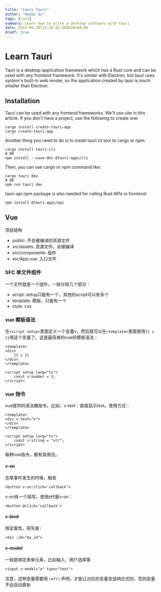 ```yaml
---
title: "Learn Tauri"
author: "Haobo Gu"
tags: [rust]
summary: Learn how to write a desktop software with tauri
date: 2023-06-30T14:26:42.689638+08:00
dradf: true
---
```


# Learn Tauri

Tauri is a desktop application framework which has a Rust core and can be used with any frontend framework. It's similar with Electron, but tauri uses system's built-in web render, so the application created by tauri is much smaller than Electron.

## Installation

Tauri can be used with any frontend frameworks. We'll use vite in this article. If you don't have a project, use the following to create one:

```shell
cargo install create-tauri-app
cargo create-tauri-app
```

Another thing you need to do is to install tauri cli tool to cargo or npm:

```shell
cargo install tauri-cli
# OR
npm install --save-dev @tauri-apps/cli
```

Then, you can use cargo or npm command like:

```shell
cargo tauri dev
# OR
npm run tauri dev
```

tauri-api npm package is also needed for calling Rust APIs in frontend:

```shell
npm install @tauri-apps/api
```

## Vue

项目结构
- public: 不会被编译的资源文件
- src/assets: 资源文件，会被编译
- src/components: 组件
- src/App.vue: 入口文件

### SFC 单文件组件

一个文件就是一个组件，一般分层几个部分：
- script: setup只能有一个，其他的script可以有多个
- template: 模板，只能有一个
- style: css

### vue 模板语法

在`<script setup>`里面定义一个变量v，然后就可以在`<template>`里面使用`{{ v }}`用这个变量了。这是最简单的vue的模板语法：

```vue
<template>
<div>
    {{ v }}
</div>
</template>

<script setup lang="ts">
    const v:number = 1;
</script>
```

### vue 指令

vue提供的语法糖指令。比如，v-text：直接显示text。使用方式：

```vue
<template>
<div v-text="v">
</div>
</template>

<script setup lang="ts">
    const v:string = "str";
</script>
```

每种vue指令，都有其用法。

#### v-on
在某事件发生的时候，触发

```vue
<button v-on:click='callback'>
```
v-on有一个简写，使用`@`代替v-on：

```vue
<button @click='callback'>
```

#### v-bind

绑定属性，简写是`:`

```vue
<div :id="my_id">
```

#### v-model

一般是绑定表单元素，比如输入、用户选择等

```vue
<input v-model="a" type="text">
```

注意，这种变量需要用 `ref()` 声明，才能让对应的变量变成响应式的，否则变量不会自动更新

